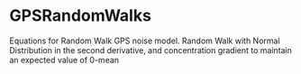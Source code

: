 # GPSRandomWalks
Equations for Random Walk GPS noise model. Random Walk with Normal Distribution in the second derivative, and concentration gradient to maintain an expected value of 0-mean
